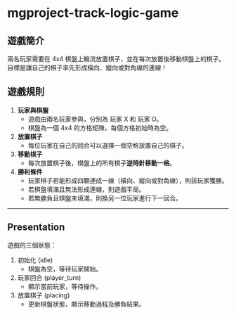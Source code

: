 # mgproject-track-logic-game

## 遊戲簡介
兩名玩家需要在 4x4 棋盤上輪流放置棋子，並在每次放置後移動棋盤上的棋子。目標是讓自己的棋子率先形成橫向、縱向或對角線的連線！

## 遊戲規則
1. **玩家與棋盤**
   - 遊戲由兩名玩家參與，分別為 玩家 X 和 玩家 O。
   - 棋盤為一個 4x4 的方格矩陣，每個方格初始時為空。
2. **放置棋子**
   - 每位玩家在自己的回合可以選擇一個空格放置自己的棋子。
3. **移動棋子**
   - 每次放置棋子後，棋盤上的所有棋子**逆時針移動一格**。
4. **勝利條件**
   - 玩家棋子若能形成四顆連成一線（橫向、縱向或對角線），則該玩家獲勝。
   - 若棋盤填滿且無法形成連線，則遊戲平局。
   - 若無勝負且棋盤未填滿，則換另一位玩家進行下一回合。

---

## Presentation

遊戲的三個狀態：

1. 初始化 (idle)
   - 棋盤為空，等待玩家開始。
2. 玩家回合 (player_turn)
   - 顯示當前玩家，等待操作。
3. 放置棋子 (placing)
   - 更新棋盤狀態，顯示移動過程及勝負結果。
 

